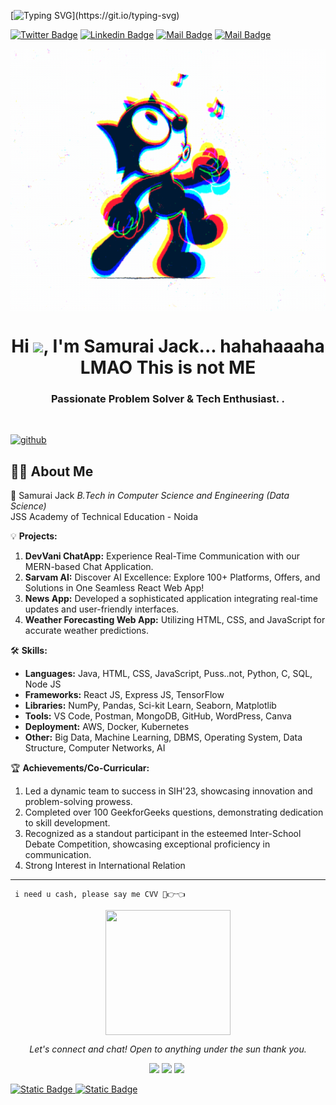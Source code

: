 <!-- Typing SVG -->
[![Typing SVG](https://readme-typing-svg.herokuapp.com?size=30&width=700&lines=Sorry+But+I'm+Not+A+Samurai+Jack...)](https://git.io/typing-svg)

[![Twitter Badge](https://img.shields.io/badge/-@XXX-1ca0f1?style=flat&labelColor=1ca0f1&logo=twitter&logoColor=white&link=https://x.com/kremlinrussia)](https://x.com/kremlinrussia_)  [![Linkedin Badge](https://img.shields.io/badge/-XXX-440b89192?style=flat&labelColor=0e76a8&logo=linkedin&logoColor=white)](https://in.linkedin.com/404) [![Mail Badge](https://img.shields.io/badge/-TRxP-e84393?style=flat&labelColor=e84393&logo=instagram&logoColor=white)](https://www.instagram.com/Richinhell) [![Mail Badge](https://img.shields.io/badge/-Mail@-c0392b?style=flat&labelColor=c0392b&logo=gmail&logoColor=white)](mailto:143whoiam1312@gmail.com)
<br> 
 <p align="center">
<img align="center" alt="GIF" src="https://github.com/NeSamuraiJack/NeSamuraiJack/blob/main/5eeea355389655.59822ff824b72.gif?raw=true" width="700" height="420" />
</p>
<h1 align="center">Hi <img src="https://raw.githubusercontent.com/MartinHeinz/MartinHeinz/master/wave.gif" width="30px">, I'm Samurai Jack... hahahaaaha LMAO This is not ME</h1>
<h3 align="center">Passionate Problem Solver & Tech Enthusiast. .
</h3>


<br>

[<img src='https://cdn.jsdelivr.net/npm/simple-icons@3.0.1/icons/github.svg' alt='github' height='40'>](https://github.com/VasudevJaiswal) 
 
<!-- <a href='https://archiveprogram.github.com/VasudevJaiswal'><img src='https://raw.githubusercontent.com/acervenky/animated-github-badges/master/assets/acbadge.gif' width='40' height='40'></a> <a href='https://docs.github.com/VasudevJaiswal'><img src='https://raw.githubusercontent.com/acervenky/animated-github-badges/master/assets/devbadge.gif' width='40' height='40'></a> <a href='https://github.com/VasudevJaiswal'><img src='https://raw.githubusercontent.com/acervenky/animated-github-badges/master/assets/pro.gif' width='40' height='40'></a> <a href='https://stars.github.com/VasudevJaiswal'><img src='https://raw.githubusercontent.com/acervenky/animated-github-badges/master/assets/starbadge.gif' width='35' height='35'></a> 
<br/> -->

## 🙋‍♂️ About Me

🚀 Samurai Jack
*B.Tech in Computer Science and Engineering (Data Science)*  
JSS Academy of Technical Education - Noida  

💡 **Projects:**
1. **DevVani ChatApp:** Experience Real-Time Communication with our MERN-based Chat Application.
2. **Sarvam AI:** Discover AI Excellence: Explore 100+ Platforms, Offers, and Solutions in One Seamless React Web App!
5. **News App:** Developed a sophisticated application integrating real-time updates and user-friendly interfaces.
6. **Weather Forecasting Web App:** Utilizing HTML, CSS, and JavaScript for accurate weather predictions.

🛠️ **Skills:**
- **Languages:** Java, HTML, CSS, JavaScript, Puss..not, Python, C, SQL, Node JS
- **Frameworks:** React JS, Express JS, TensorFlow
- **Libraries:** NumPy, Pandas, Sci-kit Learn, Seaborn, Matplotlib
- **Tools:** VS Code, Postman, MongoDB, GitHub, WordPress, Canva
- **Deployment:** AWS, Docker, Kubernetes
- **Other:** Big Data, Machine Learning, DBMS, Operating System, Data Structure, Computer Networks, AI

🏆 **Achievements/Co-Curricular:**
1. Led a dynamic team to success in SIH'23, showcasing innovation and problem-solving prowess.
2. Completed over 100 GeekforGeeks questions, demonstrating dedication to skill development.
3. Recognized as a standout participant in the esteemed Inter-School Debate Competition, showcasing exceptional proficiency in communication.
4. Strong Interest in International Relation 


     

***
     i need u cash, please say me CVV 🥺👉👈
<p align ="center">
<img align="center" src="https://i.pinimg.com/564x/87/67/0d/87670d6cc722a9b8ff2b8267fb835d79.jpg" width="200" height="200"> 
     </p>
 <p align="center">
  <i>Let's connect and chat! Open to anything under the sun thank you.</i>

  <p align="center">
    <a href="https://x.com/kremlinrussia" alt="Twitter"><img src="https://raw.githubusercontent.com/jayehernandez/jayehernandez/a7a82fe5586c5a4c293dc393b87d9c66df682b0b/readme/twitter-fill.svg"></a>
    <a href="https://in.linkedin.com/404" alt="Linkedin"><img src="https://raw.githubusercontent.com/jayehernandez/jayehernandez/a7a82fe5586c5a4c293dc393b87d9c66df682b0b/readme/linkedin-fill.svg"></a>
    <a href="mailto:143whoiam1312@gmail.com" alt="Contact me"><img src="https://raw.githubusercontent.com/jayehernandez/jayehernandez/a7a82fe5586c5a4c293dc393b87d9c66df682b0b/readme/mail-fill.svg"></a>
    <a href="https://NeSamuraiJack.github.io/MyPortfolio/" alt="My site"><img 
<br/>

<!-- ![Visitor Count](https://profile-counter.glitch.me/VasudevJaiswal/count.svg) -->

<img alt="Static Badge" src="https://img.shields.io/badge/py-python-blue?logo=python"> <img alt="Static Badge" src="https://img.shields.io/badge/-jupyter-black?logo=jupyter">


